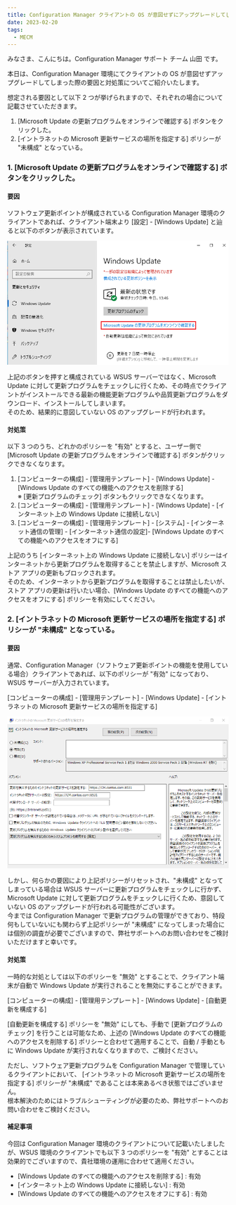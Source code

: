 ```yaml
---
title: Configuration Manager クライアントの OS が意図せずにアップグレードしてしまった際の対処策について
date: 2023-02-20
tags:
  - MECM
---
```


みなさま、こんにちは。Configuration Manager サポート チーム 山田 です。

本日は、Configuration Manager 環境にてクライアントの OS が意図せずアップグレードしてしまった際の要因と対処策についてご紹介いたします。

想定される要因として以下 2 つが挙げられますので、それぞれの場合について記載させていただきます。

1. [Microsoft Update の更新プログラムをオンラインで確認する] ボタンをクリックした。
2. [イントラネットの Microsoft 更新サービスの場所を指定する] ポリシーが "未構成" となっている。

### 1. [Microsoft Update の更新プログラムをオンラインで確認する] ボタンをクリックした。

#### 要因  
ソフトウェア更新ポイントが構成されている Configuration Manager 環境のクライアントであれば、クライアント端末より [設定] - [Windows Update] と辿ると以下のボタンが表示されています。

![](./20230220_01/2023-02-20-11-08-38.png)

上記のボタンを押すと構成されている WSUS サーバーではなく、Microsoft Update に対して更新プログラムをチェックしに行くため、その時点でクライアントがインストールできる最新の機能更新プログラムや品質更新プログラムをダウンロード、インストールしてしまいます。  
そのため、結果的に意図していない OS のアップグレードが行われます。  

#### 対処策  
以下 3 つのうち、どれかのポリシーを "有効" とすると、ユーザー側で [Microsoft Update の更新プログラムをオンラインで確認する] ボタンがクリックできなくなります。  

1. [コンピューターの構成] - [管理用テンプレート] - [Windows Update] - [Windows Update のすべての機能へのアクセスを削除する]  
※ [更新プログラムのチェック] ボタンもクリックできなくなります。
2. [コンピューターの構成] - [管理用テンプレート] - [Windows Update] - [インターネット上の Windows Update に接続しない]  
3. [コンピューターの構成] - [管理用テンプレート] - [システム] - [インターネット通信の管理] - [インターネット通信の設定]- [Windows Update のすべての機能へのアクセスをオフにする]  
  

上記のうち [インターネット上の Windows Update に接続しない] ポリシーはインターネットから更新プログラムを取得することを禁止しますが、Microsoft ストア アプリの更新もブロックされます。  
そのため、インターネットから更新プログラムを取得することは禁止したいが、ストア アプリの更新は行いたい場合、[Windows Update のすべての機能へのアクセスをオフにする] ポリシーを有効にしてください。  

### 2. [イントラネットの Microsoft 更新サービスの場所を指定する] ポリシーが "未構成" となっている。  

#### 要因  
通常、Configuration Manager（ソフトウェア更新ポイントの機能を使用している場合）クライアントであれば、以下のポリシーが "有効" になっており、WSUS サーバーが入力されています。  
  
[コンピューターの構成] - [管理用テンプレート] - [Windows Update] - [イントラネットの Microsoft 更新サービスの場所を指定する]  

![](./20230220_01/2023-02-20-11-10-23.png)

しかし、何らかの要因により上記ポリシーがリセットされ、"未構成" となってしまっている場合は WSUS サーバーに更新プログラムをチェックしに行かず、Microsoft Update に対して更新プログラムをチェックしに行くため、意図していない OS のアップグレードが行われる可能性がございます。  
今までは Configuration Manager で更新プログラムの管理ができており、特段何もしていないにも関わらず上記ポリシーが "未構成" になってしまった場合には個別の調査が必要でございますので、弊社サポートへのお問い合わせをご検討いただけますと幸いです。  

#### 対処策  
一時的な対処としては以下のポリシーを "無効" とすることで、クライアント端末が自動で Windows Update が実行されることを無効にすることができます。  

[コンピューターの構成] - [管理用テンプレート] - [Windows Update] - [自動更新を構成する]  
  
[自動更新を構成する] ポリシーを "無効" にしても、手動で [更新プログラムのチェック] を行うことは可能なため、上述の [Windows Update のすべての機能へのアクセスを削除する] ポリシーと合わせて適用することで、自動 / 手動ともに Windows Update が実行されなくなりますので、ご検討ください。  
  
ただし、ソフトウェア更新プログラムを Configuration Manager で管理しているクライアントにおいて、 [イントラネットの Microsoft 更新サービスの場所を指定する] ポリシーが "未構成" であることは本来あるべき状態ではございません。  
根本解決のためにはトラブルシューティングが必要のため、弊社サポートへのお問い合わせをご検討ください。  

#### 補足事項  
今回は Configuration Manager 環境のクライアントについて記載いたしましたが、WSUS 環境のクライアントでも以下 3 つのポリシーを "有効" とすることは効果的でございますので、貴社環境の運用に合わせて適用ください。  

- [Windows Update のすべての機能へのアクセスを削除する] : 有効
- [インターネット上の Windows Update に接続しない] : 有効
- [Windows Update のすべての機能へのアクセスをオフにする] : 有効
